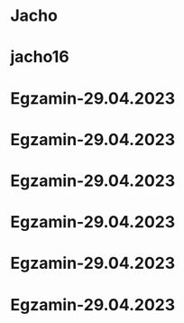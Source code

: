# Jacho
# jacho16
# Egzamin-29.04.2023
# Egzamin-29.04.2023
# Egzamin-29.04.2023
# Egzamin-29.04.2023
# Egzamin-29.04.2023
# Egzamin-29.04.2023
